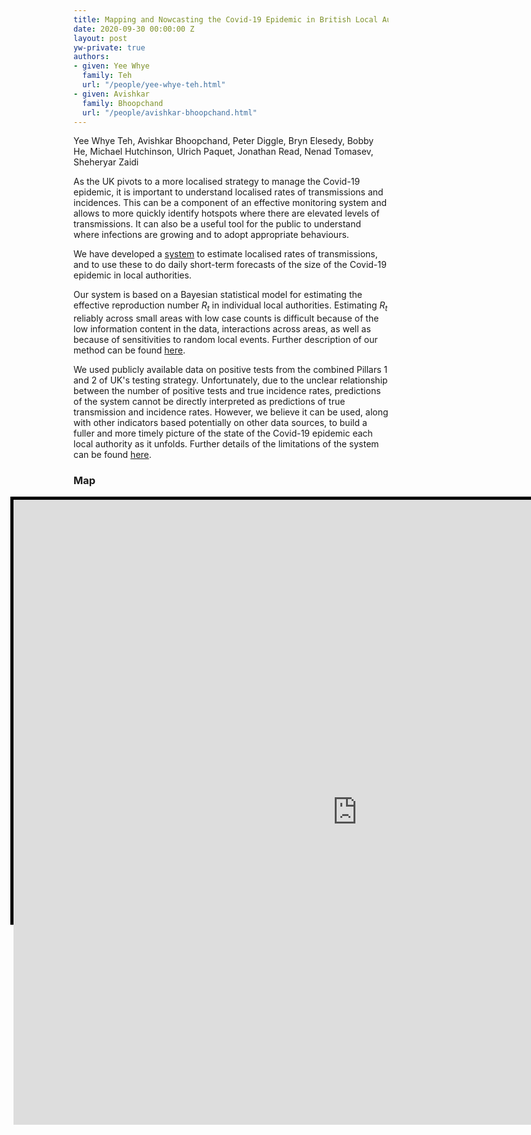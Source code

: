 ```yaml
---
title: Mapping and Nowcasting the Covid-19 Epidemic in British Local Authorities
date: 2020-09-30 00:00:00 Z
layout: post
yw-private: true
authors:
- given: Yee Whye
  family: Teh
  url: "/people/yee-whye-teh.html"
- given: Avishkar
  family: Bhoopchand
  url: "/people/avishkar-bhoopchand.html"
---
```


Yee Whye Teh, Avishkar Bhoopchand, Peter Diggle, Bryn Elesedy, Bobby He, Michael Hutchinson, Ulrich Paquet, Jonathan Read, Nenad Tomasev, Sheheryar Zaidi

As the UK pivots to a more localised strategy to manage the Covid-19 epidemic, 
it is important to understand localised rates of transmissions and incidences. 
This can be a component of an effective monitoring system and 
allows to more quickly identify hotspots 
where there are elevated levels of transmissions. 
It can also be a useful tool for the public to understand 
where infections are growing and to adopt appropriate behaviours.


We have developed a [system](https://rs-delve.github.io/Rmap) 
to estimate localised rates of transmissions, 
and to use these to do daily short-term forecasts of 
the size of the Covid-19 epidemic in local authorities. 
<!--break-->

Our system is based on a Bayesian statistical model 
for estimating the effective reproduction number $R_t$
in individual local authorities.
Estimating $R_t$ reliably across small areas with low case counts is difficult 
because of the low information content in the data, interactions across areas, 
as well as because of sensitivities to random local events. 
Further description of our method can be found [here](https://rs-delve.github.io/Rmap/data-methods.html).

We used publicly available data on positive tests 
from the combined Pillars 1 and 2 of UK's testing strategy.
Unfortunately, due to the unclear relationship between the number of positive tests
and true incidence rates, predictions of the system cannot be directly
interpreted as predictions of true transmission and incidence rates. 
However, we believe it can be used, along with other indicators based potentially on other data sources, to build a fuller and more timely picture of the state of the Covid-19 epidemic each local authority as it unfolds.
Further
details of the limitations of the system can be found
[here](http://rs-delve.github.io/Rmap/limitations.html).


### Map


<style>
.map-container {
    position: relative;
    width: 1050px;
    height: 675px;
    border: 5px solid black;
    margin-left: -20%;
    text-align: center;
    overflow: visible;
}
.map-frame{
    position: relative;
    align: center;
    /*
    This height value is a bit of a hack!
    It is there to let the search box overflow into the post
    Not sure what the correct thing to do in this case is
    */
    height: 1000px;
    width: 1100px;
    overflow: visible;
    border: 0;
}
</style>

<p>
<div class="map-container">
<iframe class="map-frame" src="https://rs-delve.github.io/Rmap/map" allow="fullscreen">
</iframe>
</div>
</p>

<!-- This text is below the map. -->
Definitions for terms in the map:
*   **Case** is an infected individual who has tested positive on the given date,
under either Pillar 1 or Pillar 2 of the UK's testing strategy.
*   **Rt** denotes the reproduction number: how many secondary cases a single primary case will result in on average.
**Rt** greater than 1 implies the size of the epidemic is increasing exponentially, and less than 1 means it is shrinking.
*   **Cases (Per 100k)** denotes either the historical weekly reported number of cases under Pillars 1+2, normalised by population size,
the predicted number in the future weeks.
*   **P(Rt>1)** denotes the probability that Rt is larger than 1 given the observed case counts.


